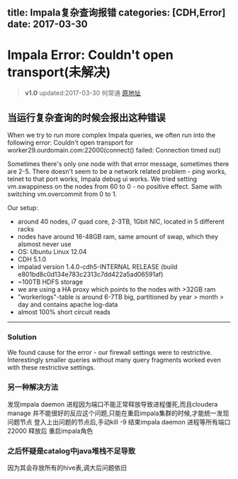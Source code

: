 title: Impala复杂查询报错
categories: [CDH,Error]
date: 2017-03-30
---
# Impala Error: Couldn't open transport(未解决)
 >**v1.0** updated:2017-03-30 何常通
 > [原地址](https://community.cloudera.com/t5/Interactive-Short-cycle-SQL/Impala-Error-Couldn-t-open-transport/m-p/15916#M366)

## 当运行复杂查询的时候会报出这种错误
When we try to run more complex Impala queries, we often run into the following error:
Couldn't open transport for worker29.ourdomain.com:22000(connect() failed: Connection timed out)
 
Sometimes there's only one node with that error message, sometimes there are 2-5.
There doesn't seem to be a network related problem - ping works, telnet to that port works, Impala debug ui works.
We tried setting vm.swappiness on the nodes from 60 to 0 - no positive effect. Same with switching vm.overcommit from 0 to 1.

Our setup:
- around 40 nodes, i7 quad core, 2-3TB, 1Gbit NIC, located in 5 different racks
- nodes have around 16-48GB ram, same amount of swap, which they alsmost never use
- OS: Ubuntu Linux 12.04
- CDH 5.1.0
- impalad version 1.4.0-cdh5-INTERNAL RELEASE (build e801bd8c0d134e783c2313c7dd422a5ad06591af)
- ~100TB HDFS storage
- we are using a HA proxy which points to the nodes with >32GB ram
- "workerlogs"-table is around 6-7TB big, partitioned by year > month > day and contains apache log-data
- almost 100% short circuit reads

---
### Solution
We found cause for the error - our firewall settings were to restrictive. Interestingly smaller queries without many query fragments worked even with these restrictive settings.


### 另一种解决方法
发现impala daemon 进程因为端口不能正常释放导致进程僵死,而且cloudera manage 并不能很好的反应这个问题,只能在重启impala集群的时候,才能统一发现问题节点
登入上出问题的节点后,手动kill -9 结束impala daemon 进程等所有端口22000 释放后 重启impala角色

### 之后怀疑是catalog中java堆栈不足导致
因为其会存放所有的hive表,调大后问题依旧